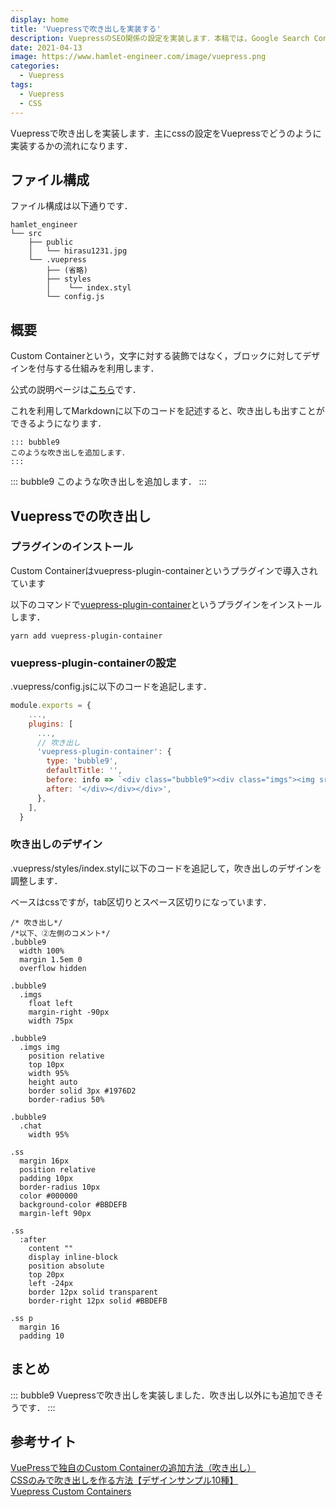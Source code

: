 ```yaml
---
display: home
title: 'Vuepressで吹き出しを実装する'
description: VuepressのSEO関係の設定を実装します．本稿では，Google Search Console・サイトマップ・Googleアナリティクス・SEO・RSSの設定を実施します．
date: 2021-04-13
image: https://www.hamlet-engineer.com/image/vuepress.png
categories: 
  - Vuepress
tags:
  - Vuepress
  - CSS
---
```

Vuepressで吹き出しを実装します．主にcssの設定をVuepressでどうのように実装するかの流れになります．
<!-- more -->

## ファイル構成
ファイル構成は以下通りです．
```
hamlet_engineer
└── src
    ├── public
    │   └── hirasu1231.jpg
    └── .vuepress
        ├── (省略)
        ├── styles
        │    └── index.styl
        └── config.js
```

## 概要
Custom Containerという，文字に対する装飾ではなく，ブロックに対してデザインを付与する仕組みを利用します．

公式の説明ページは[こちら](https://v1.vuepress.vuejs.org/guide/markdown.html#custom-containers)です．

これを利用してMarkdownに以下のコードを記述すると、吹き出しも出すことができるようになります．
```
::: bubble9
このような吹き出しを追加します．
:::
```
::: bubble9
このような吹き出しを追加します．
:::


## Vuepressでの吹き出し
### プラグインのインストール
Custom Containerはvuepress-plugin-containerというプラグインで導入されています

以下のコマンドで[vuepress-plugin-container](https://github.com/vuepress/vuepress-plugin-container)というプラグインをインストールします．

```
yarn add vuepress-plugin-container
```

### vuepress-plugin-containerの設定
.vuepress/config.jsに以下のコードを追記します．
```js
module.exports = {
    ...,
    plugins: [
      ...,
      // 吹き出し
      'vuepress-plugin-container': {
        type: 'bubble9',
        defaultTitle: '',
        before: info => `<div class="bubble9"><div class="imgs"><img src="/hirasu1231.jpg" alt=""></div><div class="chat"><div class="ss">${info}`,
        after: '</div></div></div>',
      },
    ],
  }
```

### 吹き出しのデザイン
.vuepress/styles/index.stylに以下のコードを追記して，吹き出しのデザインを調整します．

ベースはcssですが，tab区切りとスペース区切りになっています．


```
/* 吹き出し*/
/*以下、②左側のコメント*/
.bubble9 
  width 100%
  margin 1.5em 0
  overflow hidden

.bubble9
  .imgs 
    float left
    margin-right -90px
    width 75px

.bubble9 
  .imgs img
    position relative
    top 10px
    width 95%
    height auto
    border solid 3px #1976D2
    border-radius 50%

.bubble9
  .chat 
    width 95%

.ss 
  margin 16px
  position relative
  padding 10px
  border-radius 10px
  color #000000
  background-color #BBDEFB
  margin-left 90px

.ss
  :after 
    content ""
    display inline-block
    position absolute
    top 20px 
    left -24px
    border 12px solid transparent
    border-right 12px solid #BBDEFB

.ss p 
  margin 16
  padding 10
```

## まとめ
::: bubble9
Vuepressで吹き出しを実装しました．吹き出し以外にも追加できそうです．
:::

## 参考サイト
[VuePressで独自のCustom Containerの追加方法（吹き出し）](https://web-and-investment.info/posts/2020/07/12/vuepress-custom-container.html)<br>
[CSSのみで吹き出しを作る方法【デザインサンプル10種】](https://lpeg.info/html/css_bubble.html)<br>
[Vuepress Custom Containers](https://v1.vuepress.vuejs.org/guide/markdown.html#custom-containers)